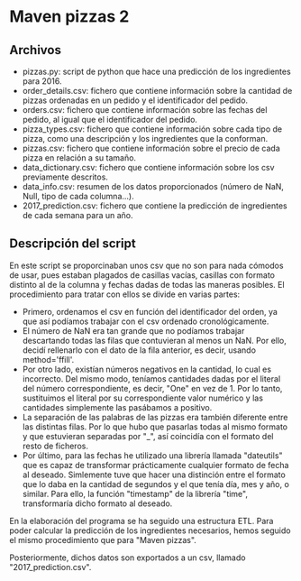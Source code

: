 # Maven pizzas 2
## Archivos
- pizzas.py: script de python que hace una predicción de los ingredientes para 2016.
- order_details.csv: fichero que contiene información sobre la cantidad de pizzas ordenadas en un pedido y el identificador del pedido.
- orders.csv: fichero que contiene información sobre las fechas del pedido, al igual que el identificador del pedido.
- pizza_types.csv: fichero que contiene información sobre cada tipo de pizza, como una descripción y los ingredientes que la conforman.
- pizzas.csv: fichero que contiene información sobre el precio de cada pizza en relación a su tamaño.
- data_dictionary.csv: fichero que contiene información sobre los csv previamente descritos.
- data_info.csv: resumen de los datos proporcionados (número de NaN, Null, tipo de cada columna...).
- 2017_prediction.csv: fichero que contiene la predicción de ingredientes de cada semana para un año.

## Descripción del script
En este script se proporcinaban unos csv que no son para nada cómodos de usar, pues estaban plagados de casillas vacías, casillas con formato distinto al de la columna y fechas dadas de todas las maneras posibles. El procedimiento para tratar con ellos se divide en varias partes:
- Primero, ordenamos el csv en función del identificador del orden, ya que así podíamos trabajar con el csv ordenado cronológicamente.
- El número de NaN era tan grande que no podíamos trabajar descartando todas las filas que contuvieran al menos un NaN. Por ello, decidí rellenarlo con el dato de la fila anterior, es decir, usando method='ffill'.
- Por otro lado, existían números negativos en la cantidad, lo cual es incorrecto. Del mismo modo, teníamos cantidades dadas por el literal del número correspondiente, es decir, "One" en vez de 1. Por lo tanto, sustituimos el literal por su correspondiente valor numérico y las cantidades simplemente las pasábamos a positivo.
- La separación de las palabras de las pizzas era también diferente entre las distintas filas. Por lo que hubo que pasarlas todas al mismo formato y que estuvieran separadas por "_", así coincidía con el formato del resto de ficheros.
- Por último, para las fechas he utilizado una librería llamada "dateutils" que es capaz de transformar prácticamente cualquier formato de fecha al deseado. Simlemente tuve que hacer una distinción entre el formato que lo daba en la cantidad de segundos y el que tenía día, mes y año, o similar. Para ello, la función "timestamp" de la librería "time", transformaría dicho formato al deseado. 

En la elaboración del programa se ha seguido una estructura ETL. Para poder calcular la predicción de los ingredientes necesarios, hemos seguido el mismo procedimiento que para "Maven pizzas".

Posteriormente, dichos datos son exportados a un csv, llamado "2017_prediction.csv".
